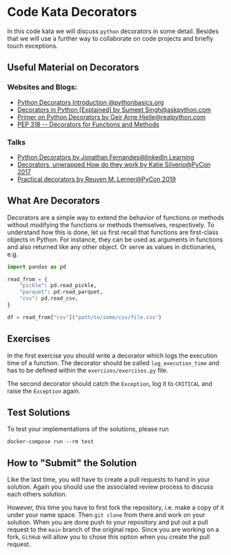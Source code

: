 # Code Kata Decorators

In this code kata we will discuss `python` decorators in some detail. Besides that we will
use a further way to collaborate on code projects and briefly touch exceptions.

## Useful Material on Decorators

### Websites and Blogs:
* [Python Decorators Introduction @pythonbasics.org](https://pythonbasics.org/decorators/)
* [Decorators in Python [Explained] by Sumeet Singh@askpython.com](https://www.askpython.com/python/examples/decorators-in-python)
* [Primer on Python Decorators by Geir Arne Hjelle@realpython.com](https://realpython.com/primer-on-python-decorators/)
* [PEP 318 -- Decorators for Functions and Methods](https://www.python.org/dev/peps/pep-0318/)

### Talks
* [Python Decorators by Jonathan Fernandes@linkedIn Learning](https://www.linkedin.com/learning/python-decorators)
* [Decorators, unwrapped How do they work by Katie Silverio@PyCon 2017](https://youtu.be/UBSyD1RkOX0)
* [Practical decorators by Reuven M. Lerner@PyCon 2019](https://youtu.be/MjHpMCIvwsY)

## What Are Decorators

Decorators are a simple way to extend the behavior of functions or methods without modifying the functions or methods themselves, respectively. To understand how this is done, let us first recall that functions are first-class objects in Python. For instance, they can be used as arguments in functions
and also returned like any other object. Or serve as values in dictionaries, e.g.
```python
import pandas as pd

read_from = {
    "pickle": pd.read_pickle,
    "parquet": pd.read_parquet,
    "csv": pd.read_csv,
}

df = read_from["csv"]("path/to/some/csv/file.csv")
```


## Exercises

In the first exercise you should write a decorator which logs the execution time of a function. The decorator should be called `log_execution_time` and has to be defined within the `exercises/exercises.py` file.

The second decorator should catch the `Exception`, log it to `CRITICAL` and raise the `Exception` again.

## Test Solutions

To test your implementations of the solutions, please run
```
docker-compose run --rm test
```

## How to "Submit" the Solution

Like the last time, you will have to create a pull requests to hand in your solution. Again you should use the associated review process to discuss each others solution.

However, this time you have to first fork the repository, i.e. make a copy of it under your name space. Then `git clone` from there and work on your solution. When you are done push to your repository and put out a pull request to the `main` branch of the original repo. Since you are working on a fork, `GitHub` will allow you to chose this option when you create the pull request.

